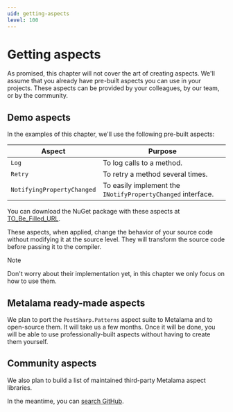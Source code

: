 ```yaml
---
uid: getting-aspects
level: 100
---
```

# Getting aspects

As promised, this chapter will not cover the art of creating aspects. We'll assume that you already have pre-built aspects you can use in your projects. These aspects can be provided by your colleagues, by our team, or by the community.

## Demo aspects

In the examples of this chapter, we'll use the following pre-built aspects:

|Aspect | Purpose |
|-------|----------|
|`Log` | To log calls to a method.
|`Retry` | To retry a method several times.
|`NotifyingPropertyChanged` | To easily implement the `INotifyPropertyChanged` interface.

You can download the NuGet package with these aspects at [TO_Be_Filled_URL](here).

These aspects, when applied, change the behavior of your source code without modifying it at the source level. They will transform the source code before passing it to the compiler.

> [!NOTE]
> Don't worry about their implementation yet, in this chapter we only focus on how to use them.

## Metalama ready-made aspects

We plan to port the `PostSharp.Patterns` aspect suite to Metalama and to open-source them. It will take us a few months. Once it will be done, you will be able to use professionally-built aspects without having to create them yourself.

## Community aspects

We also plan to build a list of maintained third-party Metalama aspect libraries.

In the meantime, you can [search GitHub](https://github.com/search?p=1&q=metalama&type=Repositories).

